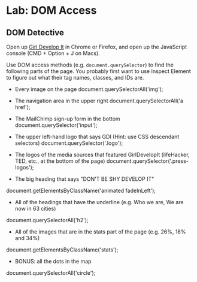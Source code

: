# Lab: DOM Access

## DOM Detective

Open up [Girl Develop It](https://www.girldevelopit.com/) in Chrome or Firefox, and open up the JavaScript console (CMD + Option + J on Macs).

Use DOM access methods (e.g. `document.querySelector`) to find the following parts of the page. You probably first want to use Inspect Element to figure out what their tag names, classes, and IDs are.

- Every image on the page
document.querySelectorAll('img');


- The navigation area in the upper right
document.querySelectorAll('a href');


- The MailChimp sign-up form in the bottom
document.querySelector('input');

- The upper left-hand logo that says GDI (Hint: use CSS descendant selectors)
document.querySelector('.logo');

- The logos of the media sources that featured GirlDevelopIt (lifeHacker, TED, etc., at the bottom of the page)
document.querySelector('.press-logos');

- The big heading that says "DON'T BE SHY DEVELOP IT"

document.getElementsByClassName('animated fadeInLeft');

- All of the headings that have the underline (e.g. Who we are, We are now in 63 cities)

document.querySelectorAll('h2');

- All of the images that are in the stats part of the page (e.g. 26%, 18% and 34%)

document.getElementsByClassName('stats');

- BONUS: all the dots in the map

document.querySelectorAll('circle');
